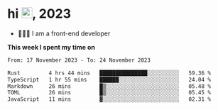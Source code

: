 <h1> hi <img src="https://raw.githubusercontent.com/blackcater/blackcater/main/images/Hi.gif" height="24" />, 2023 </h1>

- 🧑🏻‍💻 I am a front-end developer

**This week I spent my time on** 

<!--START_SECTION:waka-->

```txt
From: 17 November 2023 - To: 24 November 2023

Rust         4 hrs 44 mins   ███████████████░░░░░░░░░░   59.36 %
TypeScript   1 hr 55 mins    ██████░░░░░░░░░░░░░░░░░░░   24.04 %
Markdown     26 mins         █▒░░░░░░░░░░░░░░░░░░░░░░░   05.48 %
TOML         26 mins         █▒░░░░░░░░░░░░░░░░░░░░░░░   05.45 %
JavaScript   11 mins         ▓░░░░░░░░░░░░░░░░░░░░░░░░   02.31 %
```

<!--END_SECTION:waka-->

